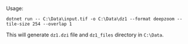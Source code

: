 Usage:
``` 
dotnet run -- C:\Data\input.tif -o C:\Data\dz1 --format deepzoom --tile-size 254 --overlap 1
```

This will generate `dz1.dzi` file and `dz1_files` directory in `C:\Data`.